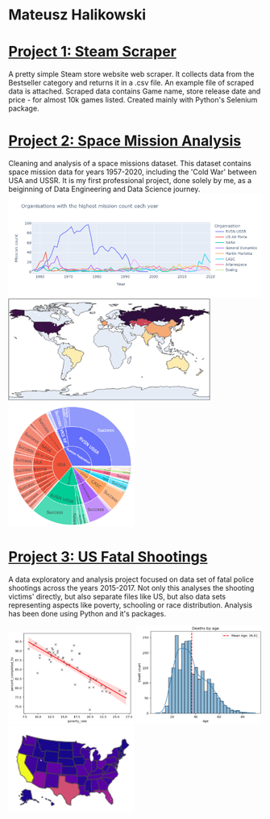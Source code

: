 # Mateusz Halikowski

# [Project 1: Steam Scraper](https://github.com/halikowski/SteamScraper)
  A pretty simple Steam store website web scraper. It collects data from the Bestseller category and returns it in a .csv file. An example file of scraped data is attached. Scraped     data contains Game name, store release date and price - for almost 10k games listed. Created mainly with Python's Selenium package.

# [Project 2: Space Mission Analysis](https://nbviewer.org/github/halikowski/Space-Missions-Project/blob/main/Space_Missions_Analysis.ipynb)
  Cleaning and analysis of a space missions dataset. This dataset contains space mission data for years 1957-2020, including the 'Cold War' between USA and USSR. It is my first         professional project, done solely by me, as a beiginning of Data Engineering and Data Science journey.
  <img src="./images/space1.png" width=700>
  <img src="https://github.com/halikowski/Portfolio/blob/main/images/space2.png" width=400>
  <img src="https://github.com/halikowski/Portfolio/blob/main/images/space3.png" width=250>
  
# [Project 3: US Fatal Shootings](https://nbviewer.org/github/halikowski/US_Shootings_Project/blob/main/US_Fatal_Shootings.ipynb)
  A data exploratory and analysis project focused on data set of fatal police shootings across the years 2015-2017. Not only this analyses the shooting victims' directly, but also      separate files like US, but also data sets representing aspects like poverty, schooling or race distribution. Analysis has been done using Python and it's packages.

  <p float="left">
  <img src="https://github.com/halikowski/Portfolio/blob/main/images/fatal1.png" width=250>
  <img src="https://github.com/halikowski/Portfolio/blob/main/images/fatal2.PNG" width=250>
  <img src="https://github.com/halikowski/Portfolio/blob/main/images/fatal3.PNG" width=250>
  </p>
